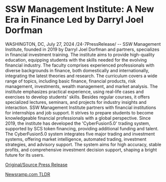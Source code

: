 # SSW Management Institute: A New Era in Finance Led by Darryl Joel Dorfman

WASHINGTON, DC, July 27, 2024 /24-7PressRelease/ -- SSW Management Institute, founded in 2019 by Darryl Joel Dorfman and partners, specializes in financial investment training. The institute aims to provide high-quality education, equipping students with the skills needed for the evolving financial industry. The faculty comprises experienced professionals with diverse backgrounds in finance, both domestically and internationally, integrating the latest theories and research.  The curriculum covers a wide range of topics, including basic finance, financial products, risk management, investments, wealth management, and market analysis. The institute emphasizes practical experience, using real-life cases and exercises to develop students' skills. Besides regular courses, it offers specialized lectures, seminars, and projects for industry insights and interaction.  SSW Management Institute partners with financial institutions for internships and job support. It strives to prepare students to become knowledgeable financial professionals with a global perspective. Since 2019, the institute has developed the 'CyberFusion5.0' trading system, supported by SCS token financing, providing additional funding and talent. The CyberFusion5.0 system integrates five major trading and investment systems, offering market intelligence, automated trading, investment strategies, and advisory support. The system aims for high accuracy, stable profits, and comprehensive investment decision support, shaping a bright future for its users. 

[Original/Source Press Release](https://www.24-7pressrelease.com/press-release/512887/ssw-management-institute-a-new-era-in-finance-led-by-darryl-joel-dorfman) 

[Newsramp.com TLDR](https://newsramp.com/None) 